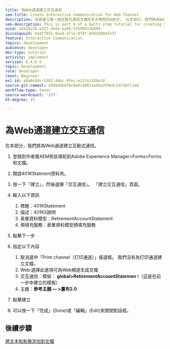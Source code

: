 ```yaml
---
title: 為Web通道建立交互通信
seo-title: Create Interactive Communication for Web Channel
description: 這是建立第一個互動式通信文檔的多步教程的6部分。 在本部分，我們將為Web通道建立互動式通信。
seo-description: This is part 6 of a multi-step tutorial for creating your first interactive communications document. In this part, we will create Interactive Communication for Web Channel.
uuid: a1b29c5b-a323-4bda-aa99-5fb98614b690
discoiquuid: b44ff855-9ead-471e-8f0f-b562b88a5337
feature: Interactive Communication
topics: development
audience: developer
doc-type: tutorial
activity: implement
version: 6.4,6.5
topic: Development
role: Developer
level: Beginner
exl-id: a0a0c8dc-5302-446c-9fec-e23fe1320e34
source-git-commit: 48d9ddb870c0e4cd001ae49a3f0e9c547407c1e8
workflow-type: tm+mt
source-wordcount: '177'
ht-degree: 1%

---
```


# 為Web通道建立交互通信

在本部分，我們將為Web通道建立互動式通信。

1. 登錄到作者實AEM例並導航到Adobe Experience Manager>Forms>Forms和文檔。
1. 開啟401KStatment資料夾。
1. 按一下「建立」，然後選擇「交互通信」。 「建立交互通信」頁面。
1. 輸入以下資訊

   1. 標題：401KStatement
   1. 描述：401KS說明
   1. 表單資料模型：RetirementAccountStatement
   1. 預填充服務：表單資料模型預填充服務

1. 點擊下一步
1. 指定以下內容

   1. 取消選中「Print channel（打印通道）」複選框。 我們沒有為打印通道建立文檔。
   1. Web:選擇此選項可為Web頻道生成文檔
   1. 交互通信：模板： **global>RetirementAccountStatemen** t（這是在前一步中建立的模板）
   1. 主題：**參考主題 — >畫布2.0**

1. 點擊建立
1. 可以按一下「完成」(Done)或「編輯」(Edit)來關閉對話框。

## 後續步驟

[將文本和影像添加到文檔](./partseven.md)
